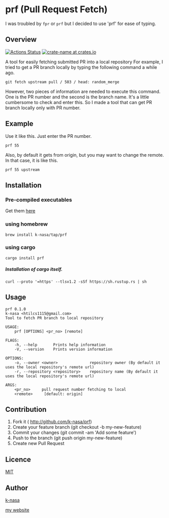 # prf (Pull Request Fetch)

I was troubled by `fpr` or `prf` but I decided to use 'prf' for ease of typing.

## Overview

[![Actions Status](https://github.com/k-nasa/prf/workflows/CI/badge.svg)](https://github.com/k-nasa/prf/actions)
[![crate-name at crates.io](https://img.shields.io/crates/v/prf.svg)](https://crates.io/crates/prf)

A tool for easily fetching submitted PR into a local repository
For example, I tried to get a PR branch locally by typing the following command a while ago.

`git fetch upstream pull / 503 / head: random_merge`

However, two pieces of information are needed to execute this command.
One is the PR number and the second is the branch name.
It's a little cumbersome to check and enter this. So I made a tool that can get PR branch locally only with PR number.

## Example

Use it like this. Just enter the PR number.

`prf 55`

Also, by default it gets from origin, but you may want to change the remote. In that case, it is like this.

`prf 55 upstream`

## Installation

### Pre-compiled executables

Get them [here](https://github.com/k-nasa/prf/releases)

### using homebrew

```
brew install k-nasa/tap/prf
```

### using cargo

```
cargo install prf
```

##### Installation of cargo itself.

```
curl --proto '=https' --tlsv1.2 -sSf https://sh.rustup.rs | sh
```

## Usage

```
prf 0.1.0
k-nasa <htilcs1115@gmail.com>
Tool to fetch PR branch to local repository

USAGE:
    prf [OPTIONS] <pr_no> [remote]

FLAGS:
    -h, --help       Prints help information
    -V, --version    Prints version information

OPTIONS:
    -o, --owner <owner>              repository owner (By default it uses the local repository's remote url)
    -r, --repository <repository>    repository name (By default it uses the local repository's remote url)

ARGS:
    <pr_no>     pull request number fetching to local
    <remote>     [default: origin]
```

## Contribution

1. Fork it ( http://github.com/k-nasa/prf)
2. Create your feature branch (git checkout -b my-new-feature)
3. Commit your changes (git commit -am 'Add some feature')
4. Push to the branch (git push origin my-new-feature)
5. Create new Pull Request

## Licence

[MIT](https://github.com/k-nasa/prf/blob/master/LICENCE)

## Author

[k-nasa](https://github.com/k-nasa)

[my website](https://k-nasa.me)
